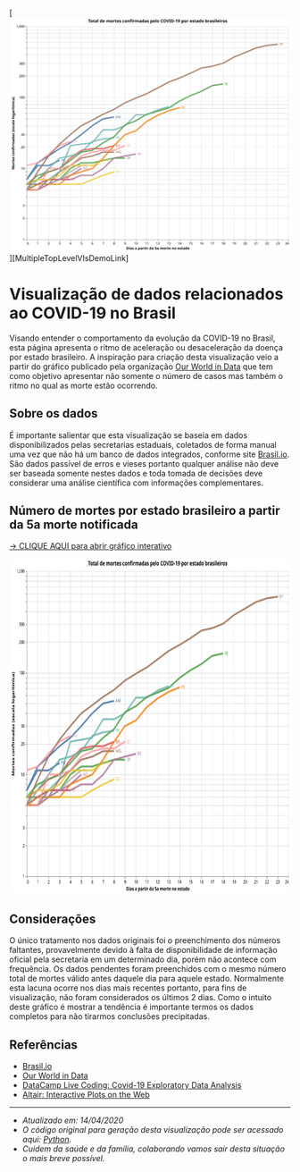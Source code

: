 [![COVID-19 no Brasil](visualization.svg)][MultipleTopLevelVIsDemoLink]

[COVID19noBrasil]: https://fehann.github.io/COVID-19-Brazil/

# Visualização de dados relacionados ao COVID-19 no Brasil
Visando entender o comportamento da evolução da COVID-19 no Brasil, esta página apresenta o ritmo de aceleração ou desaceleração da doença por estado brasileiro. A inspiração para criação desta visualização veio a partir do gráfico publicado pela organização <a target="_blank" rel="noopener noreferrer" href="https://ourworldindata.org/grapher/covid-confirmed-deaths-since-5th-death">Our World in Data</a> que tem como objetivo apresentar não somente o número de casos mas também o ritmo no qual as morte estão ocorrendo.

## Sobre os dados 
É importante salientar que esta visualização se baseia em dados disponibilizados pelas secretarias estaduais, coletados de forma manual uma vez que não há um banco de dados integrados, conforme site <a target="_blank" rel="noopener noreferrer" href="https://brasil.io/dataset/covid19/caso">Brasil.io</a>. São dados passível de erros e vieses portanto qualquer análise não deve ser baseada somente nestes dados e toda tomada de decisões deve considerar uma análise científica com informações complementares.

## Número de mortes por estado brasileiro a partir da 5a morte notificada

<a target="_blank" rel="noopener noreferrer" href="https://vega.github.io/editor/#/url/vega-lite/N4KABGBEDGD2B2AzAlgc0gLjMSA3ZApgO6bYwIAuy8ArrDQM4DqyAJhQBakAsADLwBooceFVr0GACQJoOFUgGZ+AX2UDwUADYBDAJ4EATqQDaGiKAiWoAW20GA1qRwVdABwKlIm6h6GRYrtrQyC6kvAB0AOx+DBQGsPYELOxcWNxqZpaQBPBwrNToWBZWWXCasEZFmSXCCPlUCE7VNVAu7p7wsNbU2pqQ6i0lkCgEmqyesdoUvs01kAyjBNAN8BOLyxX8AIyQs5YZgxB4vTQeWF6yFKgGeruDBy2QFLCwmlSuJnvmT25nUJ3deC9fpQEZjCYUKYeB6DZy-DpdHp9Pxg8bnAAiUJBT2Q1gIAFV4CFPPo7NZKBxWFiYS04e1zgCkdjUZ50QQphwGJBlHsALoDR4ADycP3pUAAjjRtKIQlNkLhfKDCOCMbcaVZILomodWvDzpLpVRIVQFf0vkrRmioGyOVyBYN5tBen86X8vLB0Dz7s11VAODJUHJSAA2ACsgma83WKxFC00S2eBm2IraboYBXjzOVrC5WGM82NHl5qntWSNmfOABVYJDNGBWAQwOSDNMGGARCgDLYqW33OUwABhADyADUAJLogC0WwAnGBXBUwARJqxYGAAEY3dPx5DxO2RohsTikAAc-EyNOKGtsDhTeq0PmxASCIS1WAi0SgsXiiWSx7SvrZLksD5PAhTYHs5DlJUZCpgigLAii2YQtSpYas+wShEUxyaKcYThKGvpHMK2FwfqUoysa8qKsMyGqlqRFQG+EE6qKboGpRcqmmhQwshi7KcPurEME6Fawfe7qensXolIB-qXCG4Y8TiFBiZA1a1vWjbNq27YIJ23baL2oxrsO45TrO86LsukKrhuW7IDue5mnMcTSgwiAVNYJg4CgbyGLG0bII05xxgmmy8Dsqj8geR6pGAZ68BepZXlkN6OKREnTIK8h+L0aCrOc8aILlUCsCRYChjEyAAF5-FsvCATkeQFNqjxlBUd5ipAjJAsiFoql+hbYvGqA5FatCaJojFPAQOVdW6vWIQNVoFqhkEValrkSRxRpcTMrHaKg1wEKgWLnLYwo8Rq2iCsguawSEanosgRlgNo852FQBj1h9oYfTpjadEuK6wNy11ZHx1q3NJEOam1DpkRKFF7SaB2HJAR0nWd0winYqCXayaoQ0ct33SmT1ugAshUukdruhltgAFMuokfeUZ0GAAtxQ3ROgAlOD5q0ZarICZydwtDJVhyQGQZYGGEauZTngab0WlNrTy56UgDPaD284mYOo4TtOc4Lj9Nn62um5GY5MjOcpbnwB5Xk+bR-kwTgYXLMFhVftGEVRcoMVzIeKSnueMsaKHZVTNoIpAninhUpCk7aMGkSsMGiC8Ig3DQKGJ4ntw4ZLAATFs5flye0DQOu1fBsGJdC0cAAkIn+rYnhyBQrgMBgAD0g8Kmd4SoCEHA0Ou4TBYPncELYI+ndok7eNMI-cOEJ7hFs4QAFYMI0AqQKnRkEBQD2paf8fp5n2e5-nhfF6XvAV1XNd1w35dNy3ebNDgTEzFBBDXOlAAAglTbENpBKkE-JATEuNzjl14CgycvBuDoIUJWfgGBcH8FbiUQBtwsBbBiMNc4kDoHiwelXPwiC3QoLQRg9B3AcG8DwRwghvpiHMXLuQsBkAqH0JoaQLYVVoZIKgEw3grD0GhnYZwzhhCrC8MUAIqRQioEiNtGImc9DBEyLkbwYMij8G8BUZYNRaQNFumEdaURWBy4KAMZooxLDeCRDMVwixPCEEkMqrYzw9iEGOLAEoVxjDUGyI8Sebxyi-FAJDEEyh2iHG6LSCA-xbjonGJnPE7hPFrFgHgZMTRISYESywEpSRUTmGYIagU3xRT-HMRPCkiBaTQkZMqi42pnh3ENK2E0yx3wknvg6UIgACtQnpEjsl1JiUMkZiSAlZLKW6AAQuA2ZsCFaRIGbkjx2DzEJJaeMsAZDQGaO2bsqpJSDnIKOZgjBKzzkBP4dcrZOydF7LAPo-pTz6nyLeQA1p6ivmeFub8+5DVHnSOeeg0xpzClgoudwSZ0L0l-K2BiwFCLgWeNBTUYp8yNlQp+di2F7T8WQEGeguJKLmlooCcGTFlLuk4oBQsw5hL8lMtGWQC5pSKFQCxZy2F3KGG8qWdOXgxKiHgqwDStaNyOWVIepXeFdLEVbGGQK1ZwDJkDgAKJ3IevM6VQKYkKEnOXflPizksuYlc1VbpTXmtIJawxRzbVKAVaopVYBPlus8B6mFD14FWoJTaycCh9WOtRSSoNfTQ3nHDVSh6UqfWEoTUopNir0XGrNRG0gWraX0tQQGqxQayWisgBmiVmqQ3Rp1YSk5ibmXJouWyyF6aS2ZrLam1tla2EGvecxEVgjG0asUN6nJhKFHjudaeYtnqsAKHnYs4xyLO2CuKdy8l-b11gD4NqytXjl3doCXCvtUAZ1hNDFGnNsreCMr3YasRrqj33oHU2r1z6F2vodfmrthab0hp-Q2v9s6FaAe3SwxpV7wMutTVBh9PTIh4p5dauRerq1jLWZM9EAAxE9W6ZXGPLgRoVN7iNkdLfsitiLeAdtA-uoNkH62kZPfByjHix0fonRCtN1oGODqwHx3DHil1CZXTYu9CDxP-tIVkkdLHd3sc-dU+jJ66HMcJZeuT17mK9tE0pvTLaX3GPfVp4TkndOMcucO6zHiQPmI4xclVUGeNOdxee3V8rkOBouYe7jynYOXOw+p4F+Hgs1oues+tJqADK5GAvtpo8U79yW0tObMzF19gm7PyeDZM1LJ6CuuZebJkrJmRNQYq-ljLr7NMee06e8reWJNgCq0B4xRm6soa9V1yrLWbNZaDWZxr3WVMPIM8BybwrRtOZVYVvDQXjPDeVStnr2b+uIbze1+zYAkuCIAOJDnSwtndS26OKcu9dnDMaBt3b4ZMx7TmpMvdiW9hr9bPs9e+22xb8XCPMWw1BwHc21vVblX9nTD2rt+bU3DuLW2QtEcU1TdVYS9XjY8YN47pWcuCJx5ZgnLzbPE-q04yZ5O-N9YQy89zPjPMBLQ-WhnPXy3PZBxthHnXse456eXaLaOjts462dzRVNztjZu8cwXpPZfy+a4rl5xWafbbK9jtXPWmf8Zq4LznZP9dzf28zpFgvIdc-N5F-HGv0FE6lydutZu9Pi4O1TwX027d6Yo9Jlngup2q708D+lSGMcJYCd5-3fmI+6sl062np3JlTJF38wPP2XltddyT9Pmf7nZ-54TwXXHBEZ4V3zyt1P8+p9N5oqvX3KfoNZynnXtvK9F6za3qPQ3MfMXd03nvX6+-J4LYPsI6fNm8db2+5XM+9OuvW258vS+-Mr7R5tgfMfmKN7dFM2ffmXPe+nBPsDU+JmKamTBx9BPbU10Xzfu-cyH92vb5PvfZb0+v7+Yb6TP1HfbXK-cJX-avVfP1C-dnCHcA1befaAjrYfQ-P-e5S3I3dBajMHWjUzOAnrW9GvFjNjEA7-BzF-T3efLXevHXOPSvVAzVLfM-XgWrEg8HUgMLOgk9CJJ3ExZXGXFArgr3K3IlbA7LFXAQpzbgAAnPBlZXCvJvegr1aQ0vYPUQoNLYA-TwW-SrEvSPYA6g0A-zcgr7KzM-dHXfNg6-czKZMcJ7VfF5F3DvQw9PWw9XQgwlOvJw0g3Xaw1woHefT-S-bwzQ84GwufJ3fvVgnAngFw8I9w2VcwqI4pfgrQgAJTsLh1Y2f2sPSJbx4KoK8MsJ8KgymVyPwNRyYJYIMOCPTzKLmyMPiNuzUKLRvzqId10JY0cK-yKOQLSPD3n08O6OiKYxyJPTFwCJD1qLGOUL0MF1oKbzaLCXLkT1i0QJOxSPOFSIACkIDXNH8CihjstJltiT1YcDtH8qjCjhjij60TinN0DAC7U88rjikQioA7jyj39libdjidiT8vjBigiejfj+jFdH9AiYDklFMPj6iziEMgDJjoS-iedT94S401jSt5i3QYTIsa4EDBcODNEcSwluBGDhCsDo8iiCCoNiSeluAVjX1iDqiqTxDPBaSs84SMDXlmiIMQT8shCuTLjDj1C3jIB2T7lIgySuTnjhSLkGiaTkSYcHiZCRDKTrjxE+TyiZiWNATITSE-dBFxTaFq4JieSXVQ9sTFSHd6S+99CXj1CsS2SrS8dQwOjVjBcNj3iAA5XYpgg4oE9U44n0vIxomTdfaE4M-wngmUgM14oM04+fLo2MoNLvIkyM+oqUoPWQs0kbCM5fU0tU4pA0tM-MiIu02UgJC0tk9Mh3VEjAxI5k64z0sU2bSLN019DE1PVkzY1s+-Hgikiw64+Q7E3snpbUzLHMjdY40cv5Bk4xf0vUoXczVImciU+fIU5Mi5XonshM6M33ac3c0MhwxE5c1c2hCo4Q3UjrR0ncvzAUrM3gCEjrQkkcgPW0vgg8xncfD0yZFLAcDIpggcpI9Q38-8pzds4xJk+0i5YczwP8vTC8rkhcjrUU+ClHdcn4xTNC-AzMlUmMxc7cqAbC+oiCsvSc3rUC0Eo87MwsoNKs84Yih3Tkh8p8k7G8oisC-A5imQyIxsg9SipzXnew8-H8rCmZcC9-WcbIqDFLcSvbL48szcj5X8uSkir4zsnXVC1S3E0wtE6uTC8zWSrgxCx45xQXQiyAIyyQkyn7fY-csSk9bgbi0vC4k8mS7Sx9Zy9xR-fC68lSyrLy31O1JMxcl8uCjynpEuAEj8hy+4wK5hcE5XbsoiiKnFDQ9-f1ci-TQy1K2FBQcc2NeNZXLSvTYMe8lUjSww1Mt0Kyri+K19ICvi9Qiy2qubSuZUlQrBZXYsmq3KzVYMGyzq7k2iuU+ilKsYyIUi43LK9iyyvqxQDBefXyk7WcfypzBQSUxM8vZs1qyLbgPEngq8k7XndyxymcAqvJcvWChi+a6pM9Ms8vEq8Cga78g1TIXkDQHkZQIAA/view">-> CLIQUE AQUI para abrir gráfico interativo</a>

<img 
    src="visualization.svg" 
    alt="Mortes por estado brasileiro"
    height="600"
    width="1000" />

## Considerações
O único tratamento nos dados originais foi o preenchimento dos números faltantes, provavelmente devido à falta de disponibilidade de informação oficial pela secretaria em um determinado dia, porém não acontece com frequência. Os dados pendentes foram preenchidos com o mesmo número total de mortes válido antes daquele dia para aquele estado. Normalmente esta lacuna ocorre nos dias mais recentes portanto, para fins de visualização, não foram considerados os últimos 2 dias. Como o intuito deste gráfico é mostrar a tendência é importante termos os dados completos para não tirarmos conclusões precipitadas.

## Referências

* <a target="_blank" rel="noopener noreferrer" href="https://brasil.io/dataset/covid19/caso">Brasil.io</a>
* <a target="_blank" rel="noopener noreferrer" href="https://ourworldindata.org/grapher/covid-confirmed-deaths-since-5th-death">Our World in Data</a>
* <a target="_blank" rel="noopener noreferrer" href="https://www.facebook.com/726282547396228/videos/861466570947781/">DataCamp Live Coding: Covid-19 Exploratory Data Analysis</a>
* <a target="_blank" rel="noopener noreferrer" href="https://matthewkudija.com/blog/2018/06/22/altair-interactive/">Altair: Interactive Plots on the Web</a>

---

- *Atualizado em: 14/04/2020*
- *O código original para geração desta visualização pode ser acessado aqui: <a target="_blank" rel="noopener noreferrer" href="https://github.com/fehann/COVID-19-Brazil/blob/master/covid19estadosbrasileiros.py">Python</a>.*
- *Cuidem da saúde e da familia, colaborando vamos sair desta situação o mais breve possível.*


<!---
Para atualizar o gráfico:
1) Google Colab - rodar o notebook
2) Salvar imagem em SVG e substituir no Github
3) Abrir no editor do Vega Lite e copiar link para Github
-->

